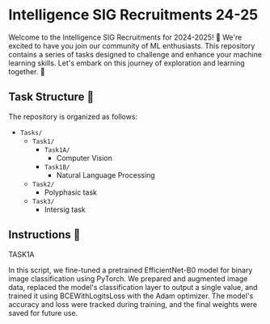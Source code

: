 # Intelligence SIG Recruitments 24-25

Welcome to the Intelligence SIG Recruitments for 2024-2025! 🎉 We're excited to have you join our community of ML enthusiasts. This repository contains a series of tasks designed to challenge and enhance your machine learning skills. Let's embark on this journey of exploration and learning together. 🚀

## Task Structure 📁

The repository is organized as follows:

- `Tasks/`
  - `Task1/` 
    - `Task1A/`
        - Computer Vision
    - `Task1B/`
        - Natural Language Processing
  - `Task2/` 
    - Polyphasic task
  - `Task3/` 
    - Intersig task

## Instructions 📝


TASK1A

In this script, we fine-tuned a pretrained EfficientNet-B0 model for binary image classification using PyTorch. We prepared and augmented image data, replaced the model's classification layer to output a single value, and trained it using BCEWithLogitsLoss with the Adam optimizer. The model's accuracy and loss were tracked during training, and the final weights were saved for future use.
